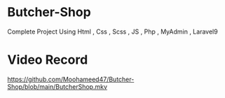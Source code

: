 # Butcher-Shop
 Complete Project Using Html , Css , Scss , JS , Php , MyAdmin , Laravel9

# Video Record 
 https://github.com/Moohameed47/Butcher-Shop/blob/main/ButcherShop.mkv
